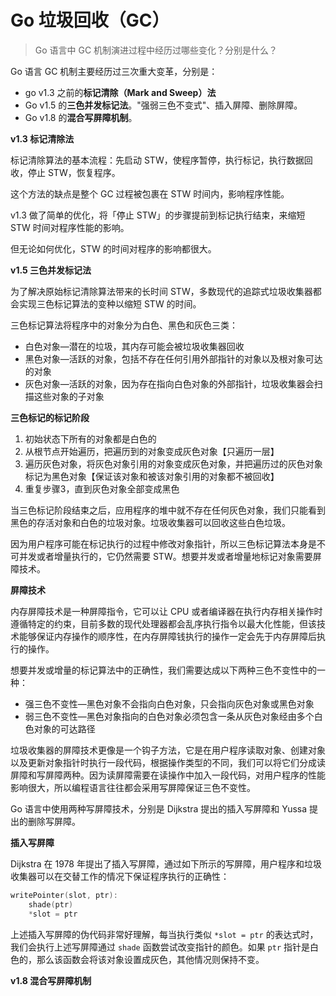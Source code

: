 # Go 垃圾回收（GC）

> Go 语言中 GC 机制演进过程中经历过哪些变化？分别是什么？

Go 语言 GC 机制主要经历过三次重大变革，分别是：

- go v1.3 之前的**标记清除（Mark and Sweep）法**
- Go v1.5 的**三色并发标记法**。"强弱三色不变式"、插入屏障、删除屏障。
- Go v1.8 的**混合写屏障机制**。



**v1.3 标记清除法**

标记清除算法的基本流程：先启动 STW，使程序暂停，执行标记，执行数据回收，停止 STW，恢复程序。

这个方法的缺点是整个 GC 过程被包裹在 STW 时间内，影响程序性能。

v1.3 做了简单的优化，将「停止 STW」的步骤提前到标记执行结束，来缩短 STW 时间对程序性能的影响。

但无论如何优化，STW 的时间对程序的影响都很大。



**v1.5 三色并发标记法**

为了解决原始标记清除算法带来的长时间 STW，多数现代的追踪式垃圾收集器都会实现三色标记算法的变种以缩短 STW 的时间。

三色标记算法将程序中的对象分为白色、黑色和灰色三类：

- 白色对象—潜在的垃圾，其内存可能会被垃圾收集器回收
- 黑色对象—活跃的对象，包括不存在任何引用外部指针的对象以及根对象可达的对象
- 灰色对象—活跃的对象，因为存在指向白色对象的外部指针，垃圾收集器会扫描这些对象的子对象



**三色标记的标记阶段**



1. 初始状态下所有的对象都是白色的
2. 从根节点开始遍历，把遍历到的对象变成灰色对象【只遍历一层】
3. 遍历灰色对象，将灰色对象引用的对象变成灰色对象，并把遍历过的灰色对象标记为黑色对象【保证该对象和被该对象引用的对象都不被回收】
4. 重复步骤3，直到灰色对象全部变成黑色

当三色标记阶段结束之后，应用程序的堆中就不存在任何灰色对象，我们只能看到黑色的存活对象和白色的垃圾对象。垃圾收集器可以回收这些白色垃圾。



因为用户程序可能在标记执行的过程中修改对象指针，所以三色标记算法本身是不可并发或者增量执行的，它仍然需要 STW。想要并发或者增量地标记对象需要屏障技术。



**屏障技术**

内存屏障技术是一种屏障指令，它可以让 CPU 或者编译器在执行内存相关操作时遵循特定的约束，目前多数的现代处理器都会乱序执行指令以最大化性能，但该技术能够保证内存操作的顺序性，在内存屏障钱执行的操作一定会先于内存屏障后执行的操作。

想要并发或增量的标记算法中的正确性，我们需要达成以下两种三色不变性中的一种：

- 强三色不变性—黑色对象不会指向白色对象，只会指向灰色对象或黑色对象
- 弱三色不变性—黑色对象指向的白色对象必须包含一条从灰色对象经由多个白色对象的可达路径



垃圾收集器的屏障技术更像是一个钩子方法，它是在用户程序读取对象、创建对象以及更新对象指针时执行一段代码，根据操作类型的不同，我们可以将它们分成读屏障和写屏障两种。因为读屏障需要在读操作中加入一段代码，对用户程序的性能影响很大，所以编程语言往往都会采用写屏障保证三色不变性。

Go 语言中使用两种写屏障技术，分别是 Dijkstra 提出的插入写屏障和 Yussa 提出的删除写屏障。

**插入写屏障**

Dijkstra 在 1978 年提出了插入写屏障，通过如下所示的写屏障，用户程序和垃圾收集器可以在交替工作的情况下保证程序执行的正确性：

```go
writePointer(slot, ptr):
    shade(ptr)
    *slot = ptr
```

上述插入写屏障的伪代码非常好理解，每当执行类似 `*slot = ptr` 的表达式时，我们会执行上述写屏障通过 `shade` 函数尝试改变指针的颜色。如果 `ptr` 指针是白色的，那么该函数会将该对象设置成灰色，其他情况则保持不变。



**v1.8 混合写屏障机制**